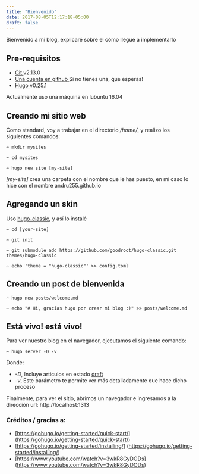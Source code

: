 ```yaml
---
title: "Bienvenido"
date: 2017-08-05T12:17:18-05:00
draft: false
---
```


Bienvenido a mi blog, explicaré sobre el cómo llegué a implementarlo

## Pre-requisitos 

- [ Git ](https://git-scm.com/) v2.13.0
- [ Una cuenta en github ](https://github.com) Si no tienes una, que esperas!
- [ Hugo ](https://gohugo.io/) v0.25.1

Actualmente uso una máquina en lubuntu 16.04

## Creando mi sitio web

Como standard, voy a trabajar en el directorio */home/*, y realizo los siguientes comandos: 

```
~ mkdir mysites

~ cd mysites

~ hugo new site [my-site]

```

*[my-site]* crea una carpeta con el nombre que le has puesto, en mi caso lo hice con el nombre andru255.github.io

## Agregando un skin

Uso [hugo-classic](https://github.com/goodroot/hugo-classic), y así lo instalé

```
~ cd [your-site]

~ git init

~ git submodule add https://github.com/goodroot/hugo-classic.git themes/hugo-classic 

~ echo 'theme = "hugo-classic"' >> config.toml 
```

## Creando un post de bienvenida

```
~ hugo new posts/welcome.md

~ echo "# Hi, gracias hugo por crear mi blog :)" >> posts/welcome.md
```

##  Está vivo! está vivo!

Para ver nuestro blog en el navegador, ejecutamos el siguiente comando:

```
~ hugo server -D -v
```

Donde:

- *-D*, Incluye articulos en estado [draft](/blog/posts/que-es-draft-content/)
- *-v*, Este parámetro te permite ver más detalladamente que hace dicho proceso

Finalmente, para ver el sitio, abrimos un navegador e ingresamos a la dirección url: http://localhost:1313

### Créditos / gracias a:

- [https://gohugo.io/getting-started/quick-start/] (https://gohugo.io/getting-started/quick-start/)
- [https://gohugo.io/getting-started/installing/] (https://gohugo.io/getting-started/installing/)
- [https://www.youtube.com/watch?v=3wkR8GyDODs] (https://www.youtube.com/watch?v=3wkR8GyDODs)